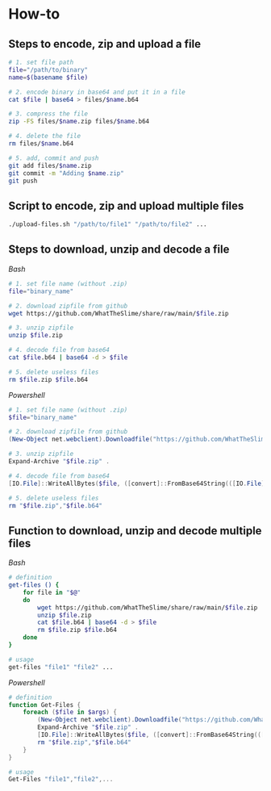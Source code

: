 How-to
======

## Steps to encode, zip and upload a file

```bash
# 1. set file path
file="/path/to/binary"
name=$(basename $file)

# 2. encode binary in base64 and put it in a file
cat $file | base64 > files/$name.b64

# 3. compress the file
zip -FS files/$name.zip files/$name.b64

# 4. delete the file
rm files/$name.b64

# 5. add, commit and push
git add files/$name.zip
git commit -m "Adding $name.zip"
git push
```

## Script to encode, zip and upload multiple files

```bash
./upload-files.sh "/path/to/file1" "/path/to/file2" ...
```

## Steps to download, unzip and decode a file

*Bash*
```bash
# 1. set file name (without .zip)
file="binary_name"

# 2. download zipfile from github
wget https://github.com/WhatTheSlime/share/raw/main/$file.zip

# 3. unzip zipfile
unzip $file.zip

# 4. decode file from base64
cat $file.b64 | base64 -d > $file

# 5. delete useless files
rm $file.zip $file.b64
```

*Powershell*
```ps1
# 1. set file name (without .zip)
$file="binary_name"

# 2. download zipfile from github
(New-Object net.webclient).Downloadfile("https://github.com/WhatTheSlime/share/raw/main/$file.zip", "$file.zip")

# 3. unzip zipfile
Expand-Archive "$file.zip" .

# 4. decode file from base64
[IO.File]::WriteAllBytes($file, ([convert]::FromBase64String(([IO.File]::ReadAllText("$file.b64")))))

# 5. delete useless files
rm "$file.zip","$file.b64"
```

## Function to download, unzip and decode multiple files

*Bash*
```bash
# definition
get-files () {
	for file in "$@"
	do
		wget https://github.com/WhatTheSlime/share/raw/main/$file.zip
		unzip $file.zip
		cat $file.b64 | base64 -d > $file
		rm $file.zip $file.b64
	done
}

# usage
get-files "file1" "file2" ...
```

*Powershell*
```ps1
# definition
function Get-Files {
	foreach ($file in $args) {
		(New-Object net.webclient).Downloadfile("https://github.com/WhatTheSlime/share/raw/main/$file.zip", "$file.zip")
		Expand-Archive "$file.zip" .
		[IO.File]::WriteAllBytes($file, ([convert]::FromBase64String(([IO.File]::ReadAllText("$file.b64")))))
		rm "$file.zip","$file.b64"
	}
}

# usage
Get-Files "file1","file2",...
```